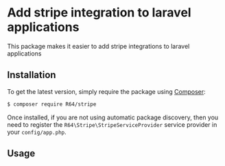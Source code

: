 Add stripe integration to laravel applications
==============================================

This package makes it easier to add stripe integrations to laravel applications

## Installation

To get the latest version, simply require the package using [Composer](https://getcomposer.org):

```bash
$ composer require R64/stripe
```

Once installed, if you are not using automatic package discovery, then you need to register the `R64\Stripe\StripeServiceProvider` service provider in your `config/app.php`.

## Usage
